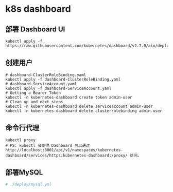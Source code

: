 
# k8s dashboard

## 部署 Dashboard UI

```shell
kubectl apply -f https://raw.githubusercontent.com/kubernetes/dashboard/v2.7.0/aio/deploy/recommended.yaml

```

## 创建用户

```shell
# dashboard-ClusterRoleBinding.yaml
kubectl apply -f dashboard-ClusterRoleBinding.yaml
# dashboard-ServiceAccount.yaml
kubectl apply -f dashboard-ServiceAccount.yaml
# Getting a Bearer Token
kubectl -n kubernetes-dashboard create token admin-user
# Clean up and next steps
kubectl -n kubernetes-dashboard delete serviceaccount admin-user
kubectl -n kubernetes-dashboard delete clusterrolebinding admin-user
```

## 命令行代理

```shell
kubectl proxy
# PS: kubectl 会使得 Dashboard 可以通过 http://localhost:8001/api/v1/namespaces/kubernetes-dashboard/services/https:kubernetes-dashboard:/proxy/ 访问。

```

## 部署MySQL

```yaml
# ./deploy/mysql.yml
```
